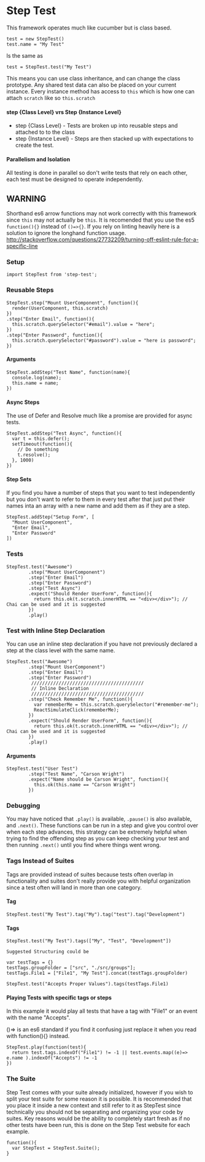 # Step Test
This framework operates much like cucumber but is class based. 
```
test = new StepTest()
test.name = "My Test"
``` 
Is the same as 
```
test = StepTest.test("My Test")
```
This means you can use class inheritance, and can change the class prototype. Any shared test data can also be placed on your current instance. Every instance method has access to ```this``` which is how one can attach ```scratch``` like so ```this.scratch```

#### step {Class Level} vrs Step {Instance Level}
* step {Class Level} - Tests are broken up into reusable steps and attached to to the class
* step {Instance Level} - Steps are then stacked up with expectations to create the test.

#### Parallelism and Isolation
All testing is done in parallel so don't write tests that rely on each other, each test must be designed to operate independently.

## WARNING
Shorthand es6 arrow functions may not work correctly with this framework since ```this``` may not actually be ```this```.
It is recomended that you use the es5 ```function(){}``` instead of ```()=>{}```.
If you rely on linting heavily here is a solution to ignore the longhand function usage.
http://stackoverflow.com/questions/27732209/turning-off-eslint-rule-for-a-specific-line
### Setup
```
import StepTest from 'step-test';
```

### Reusable Steps
```
StepTest.step("Mount UserComponent", function(){
  render(UserComponent, this.scratch)
})
.step("Enter Email", function(){
  this.scratch.querySelector("#email").value = "here";
})
.step("Enter Password", function(){
  this.scratch.querySelector("#password").value = "here is password";
})
```

#### Arguments
```
StepTest.addStep("Test Name", function(name){
  console.log(name);
  this.name = name;
})
```

#### Async Steps
The use of Defer and Resolve much like a promise are provided for async tests.
```
StepTest.addStep("Test Async", function(){
  var t = this.defer();
  setTimeout(function(){
    // Do something
    t.resolve();
  }, 1000)
})
```

#### Step Sets
If you find you have a number of steps that you want to test independently but you don't want to refer to them in every test after that just put their names inta an array with a new name and add them as if they are a step.
```
StepTest.addStep("Setup Form", [
  "Mount UserComponent",
  "Enter Email",
  "Enter Password"
])
```

### Tests
```
StepTest.test("Awesome")
        .step("Mount UserComponent")
        .step("Enter Email")
        .step("Enter Password")
        .step("Test Async")
        .expect("Should Render UserForm", function(){
          return this.ok(t.scratch.innerHTML == "<div></div>"); // Chai can be used and it is suggested
        })
        .play()
```

### Test with Inline Step Declaration
You can use an inline step declaration if you have not previously declared a step at the class level with the same name.
```
StepTest.test("Awesome")
        .step("Mount UserComponent")
        .step("Enter Email")
        .step("Enter Password")
         /////////////////////////////////////////
         // Inline Declaration
         /////////////////////////////////////////
        .step("Check Remember Me", function(){
          var rememberMe = this.scratch.querySelector("#remember-me");
          ReactSimulateClick(rememberMe);
        })
        .expect("Should Render UserForm", function(){
          return this.ok(t.scratch.innerHTML == "<div></div>"); // Chai can be used and it is suggested
        })
        .play()
```

#### Arguments
```
StepTest.test("User Test")
        .step("Test Name", "Carson Wright")
        .expect("Name should be Carson Wright", function(){
          this.ok(this.name == "Carson Wright")
        })

```
### Debugging
You may have noticed that ```.play()``` is available, ```.pause()``` is also available, and ```.next()```. These functions can be run in a step and give you control over when each step advances, this strategy can be extremely helpful when trying to find the offending step as you can keep checking your test and then running ```.next()``` until you find where things went wrong.

### Tags Instead of Suites
Tags are provided instead of suites because tests often overlap in functionality and suites don't really provide you with helpful organization since a test often will land in more than one category.
#### Tag
```
StepTest.test("My Test").tag("My").tag("test").tag("Development")
```
#### Tags
```
StepTest.test("My Test").tags(["My", "Test", "Development"])

Suggested Structuring could be

var testTags = {}
testTags.groupFolder = ["src", "./src/groups"];
testTags.File1 = ["File1", "My Test"].concat(testTags.groupFolder)

StepTest.test("Accepts Proper Values").tags(testTags.File1)
```

#### Playing Tests with specific tags or steps

In this example it would play all tests that have a tag with "File1" or an event with the name "Accepts". 

()=> is an es6 standard if you find it confusing just replace it when you read with function(){} instead.

```
StepTest.play(function(test){
  return test.tags.indexOf("File1") != -1 || test.events.map((e)=> e.name ).indexOf("Accepts") != -1
})
```

### The Suite
Step Test comes with your suite already initialized, however if you wish to split your test suite for some reason it is possible. It is recommended that you place it inside a new context and still refer to it as StepTest since technically you should not be separating and organizing your code by suites. Key reasons would be the ability to completely start fresh as if no other tests have been run, this is done on the Step Test website for each example.
```
function(){
  var StepTest = StepTest.Suite();
}
```
